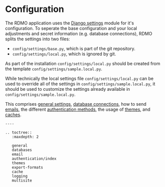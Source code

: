 # Configuration

The RDMO application uses the [Django settings](https://docs.djangoproject.com/en/1.10/topics/settings) module for it's configuration. To seperate the base configuration and your local adjustments and secret information (e.g. database connections), RDMO splits the settings into two files:

* `config/settings/base.py`, which is part of the git repository.
* `config/settings/local.py`, which is ignored by git.

As part of the installation `config/settings/local.py` should be created from the template `config/settings/sample.local.py`.

While technically the local settings file `config/settings/local.py` can be used to override all of the settings in `config/settings/sample.local.py`, it should be used to customize the settings already available in `config/settings/sample.local.py`.

This comprises [general settings](../configuration/general.html), [database connections](../configuration/databases.html), how to send [emails](../configuration/email.html), the different [authentication methods](../configuration/authentication/index.html), the usage of [themes](../configuration/themes.html), and [caches](../configuration/cache.html).

```eval_rst
----

.. toctree::
   :maxdepth: 2

   general
   databases
   email
   authentication/index
   themes
   export-formats
   cache
   logging
   multisite
```
